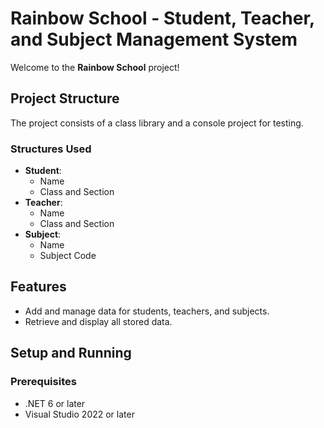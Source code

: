 # Rainbow School - Student, Teacher, and Subject Management System
Welcome to the **Rainbow School** project!

## Project Structure

The project consists of a class library and a console project for testing. 

### Structures Used

- **Student**:
  - Name
  - Class and Section
- **Teacher**:
  - Name
  - Class and Section
- **Subject**:
  - Name
  - Subject Code

## Features

- Add and manage data for students, teachers, and subjects.
- Retrieve and display all stored data.

## Setup and Running

### Prerequisites

- .NET 6 or later
- Visual Studio 2022 or later
